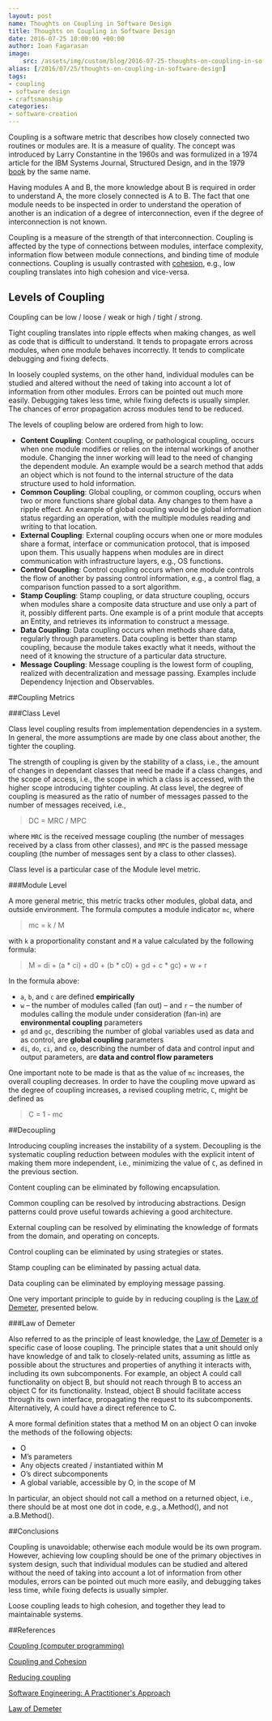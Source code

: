 ```yaml
---
layout: post
name: Thoughts on Coupling in Software Design
title: Thoughts on Coupling in Software Design
date: 2016-07-25 10:00:00 +00:00
author: Ioan Fagarasan
image:
    src: /assets/img/custom/blog/2016-07-25-thoughts-on-coupling-in-software-design.png
alias: [/2016/07/25/thoughts-on-coupling-in-software-design]
tags:
- coupling
- software design
- craftsmanship
categories:
- software-creation
---
```


Coupling is a software metric that describes how closely connected two routines or modules are. It is a measure of quality. The concept was introduced by Larry Constantine in the 1960s and was formulized in a 1974 article for the IBM Systems Journal, Structured Design, and in the 1979 [book](http://www.win.tue.nl/~wstomv/quotes/structured-design.html) by the same name.

Having modules A and B, the more knowledge about B is required in order to understand A, the more closely connected is A to B. The fact that one module needs to be inspected in order to understand the operation of another is an indication of a degree of interconnection, even if the degree of interconnection is not known.

Coupling is a measure of the strength of that interconnection. Coupling is affected by the type of connections between modules, interface complexity, information flow between module connections, and binding time of module connections.
Coupling is usually contrasted with [cohesion](http://www.codurance.com/software-creation/2016/03/03/cohesion-cornerstone-software-design/), e.g., low coupling translates into high cohesion and vice-versa.


## Levels of Coupling

 
Coupling can be low / loose / weak or high / tight / strong.

Tight coupling translates into ripple effects when making changes, as well as code that is difficult to understand. It tends to propagate errors across modules, when one module behaves incorrectly. It tends to complicate debugging and fixing defects.

In loosely coupled systems, on the other hand, individual modules can be studied and altered without the need of taking into account a lot of information from other modules. Errors can be pointed out much more easily. Debugging takes less time, while fixing defects is usually simpler. The chances of error propagation across modules tend to be reduced.

The levels of coupling below are ordered from high to low:

  * **Content Coupling**: Content coupling, or pathological coupling, occurs when one module modifies or relies on the internal workings of another module. Changing the inner working will lead to the need of changing the dependent module. An example would be a search method that adds an object which is not found to the internal structure of the data structure used to hold information.
  * **Common Coupling**: Global coupling, or common coupling, occurs when two or more functions share global data. Any changes to them have a ripple effect.
  An example of global coupling would be global information status regarding an operation, with the multiple modules reading and writing to that location.
  * **External Coupling**: External coupling occurs when one or more modules share a format, interface or communication protocol, that is imposed upon them. This usually happens when modules are in direct communication with infrastructure layers, e.g., OS functions.
  * **Control Coupling**: Control coupling occurs when one module controls the flow of another by passing control information, e.g., a control flag, a comparison function passed to a sort algorithm.
  * **Stamp Coupling**: Stamp coupling, or data structure coupling, occurs when modules share a composite data structure and use only a part of it, possibly different parts. One example is of a print module that accepts an Entity, and retrieves its information to construct a message.
  * **Data Coupling**: Data coupling occurs when methods share data, regularly through parameters. Data coupling is better than stamp coupling, because the module takes exactly what it needs, without the need of it knowing the structure of a particular data structure.
  * **Message Coupling**: Message coupling is the lowest form of coupling, realized with decentralization and message passing. Examples include Dependency Injection and Observables.



##Coupling Metrics

 

###Class Level
 
Class level coupling results from implementation dependencies in a system. In general, the more assumptions are made by one class about another, the tighter the coupling.

The strength of coupling is given by the stability of a class, i.e., the amount of changes in dependant classes that need be made if a class changes, and the scope of access, i.e., the scope in which a class is accessed, with the higher scope introducing tighter coupling.
At class level, the degree of coupling is measured as the ratio of number of messages passed to the number of messages received, i.e.,

> DC = MRC / MPC

where `MRC` is the received message coupling (the number of messages received by a class from other classes), and `MPC` is the passed message coupling (the number of messages sent by a class to other classes).

Class level is a particular case of the Module level metric.


###Module Level
 
A more general metric, this metric tracks other modules, global data, and outside environment.  The formula computes a module indicator `mc`, where

> mc = k / M

with `k` a proportionality constant and `M` a value calculated by the following formula:

> M = di + (a * ci) + d0 + (b * c0) + gd + c * gc) + w + r

In the formula above:

  * `a`, `b`, and `c` are defined **empirically**
  * `w` – the number of modules called (fan out) – and `r` – the number of modules calling the module under consideration (fan-in) are **environmental coupling** parameters
  * `gd` and `gc`, describing the number of global variables used as data and as control, are   **global coupling** parameters
  * `di`, `do`, `ci`, and `co`, describing the number of data and control input and output parameters, are **data and control flow parameters**

One important note to be made is that as the value of `mc` increases, the overall coupling decreases. In order to have the coupling move upward as the degree of coupling increases, a revised coupling metric, `C`, might be defined as

> C = 1 - mc


##Decoupling
 
Introducing coupling increases the instability of a system. Decoupling is the systematic coupling reduction between modules with the explicit intent of making them more independent, i.e., minimizing the value of `C`, as defined in the previous section.

Content coupling can be eliminated by following encapsulation.

Common coupling can be resolved by introducing abstractions. Design patterns could prove useful towards achieving a good architecture.

External coupling can be resolved by eliminating the knowledge of formats from the domain, and operating on concepts.

Control coupling can be eliminated by using strategies or states.

Stamp coupling can be eliminated by passing actual data.

Data coupling can be eliminated by employing message passing.

[law-of-demeter]: https://en.wikipedia.org/wiki/Law_of_Demeter "Law of Demeter"
One very important principle to guide by in reducing coupling is the [Law of Demeter][law-of-demeter], presented below.
 

###Law of Demeter
 
Also referred to as the principle of least knowledge, the [Law of Demeter][law-of-demeter] is a specific case of loose coupling. The principle states that a unit should only have knowledge of and talk to closely-related units, assuming as little as possible about the structures and properties of anything it interacts with, including its own subcomponents. For example, an object A could call functionality on object B, but should not reach through B to access an object C for its functionality. Instead, object B should facilitate access through its own interface, propagating the request to its subcomponents. Alternatively, A could have a direct reference to C.

A more formal definition states that a method M on an object O can invoke the methods of the following objects:

  * O
  * M’s parameters
  * Any objects created / instantiated within M
  * O’s direct subcomponents
  * A global variable, accessible by O, in the scope of M
 
In particular, an object should not call a method on a returned object, i.e., there should be at most one dot in code, e.g., a.Method(), and not a.B.Method().

##Conclusions
 
Coupling is unavoidable; otherwise each module would be its own program. However, achieving low coupling should be one of the primary objectives in system design, such that individual modules can be studied and altered without the need of taking into account a lot of information from other modules, errors can be pointed out much more easily, and debugging takes less time, while fixing defects is usually simpler.

Loose coupling leads to high cohesion, and together they lead to maintainable systems.
 
 
##References

[Coupling (computer programming)][1]

[Coupling and Cohesion](http://c2.com/cgi/wiki?CouplingAndCohesion)

[Reducing coupling](http://www.martinfowler.com/ieeeSoftware/coupling.pdf)

[Software Engineering: A Practitioner's Approach](http://www.vumultan.com/Books/CS605-Software%20Engineering%20Practitioner%E2%80%99s%20Approach%20%20by%20Roger%20S.%20Pressman%20.pdf)

[Law of Demeter](https://en.wikipedia.org/wiki/Law_of_Demeter)	

[1]: https://en.wikipedia.org/wiki/Coupling_(computer_programming)
